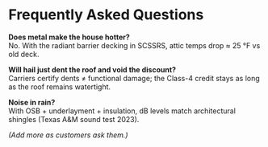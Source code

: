 # Frequently Asked Questions

**Does metal make the house hotter?**  
No. With the radiant barrier decking in SCSSRS, attic temps drop ≈ 25 °F vs old deck.

**Will hail just dent the roof and void the discount?**  
Carriers certify dents ≠ functional damage; the Class-4 credit stays as long as the roof remains watertight.

**Noise in rain?**  
With OSB + underlayment + insulation, dB levels match architectural shingles (Texas A&M sound test 2023).

*(Add more as customers ask them.)*
